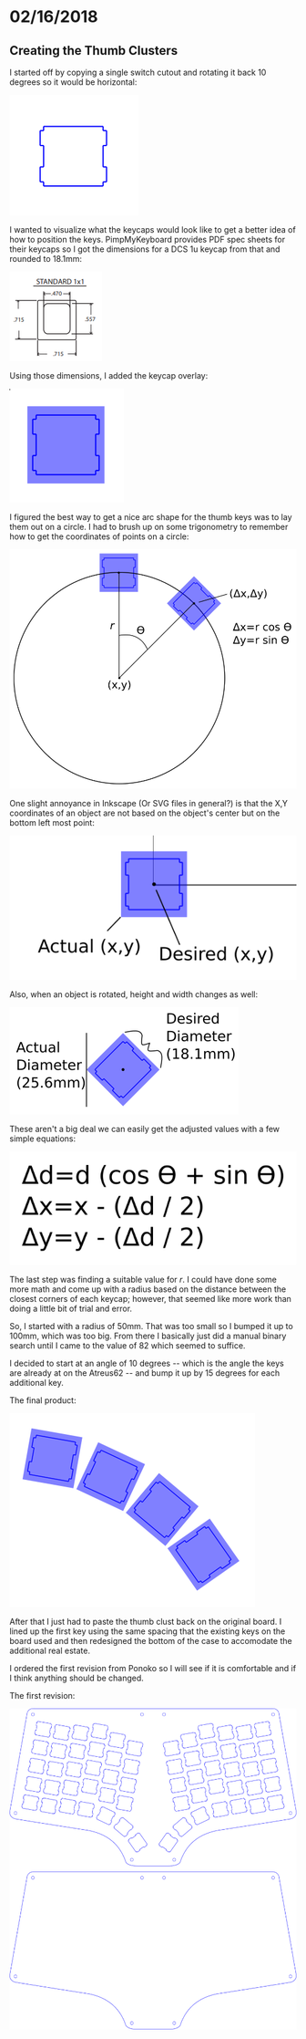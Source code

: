 # 02/16/2018

## Creating the Thumb Clusters
I started off by copying a single switch cutout and rotating it back 10 degrees
so it would be horizontal:

![Switch Cutout][switch cutout]

I wanted to visualize what the keycaps would look like to get a better idea of
how to position the keys. PimpMyKeyboard provides PDF spec sheets for their
keycaps so I got the dimensions for a DCS 1u keycap from that and rounded to
18.1mm:

![Keycap Dimensions][keycap dimensions]

Using those dimensions, I added the keycap overlay:

![Keycap Overlay][keycap overlay]

I figured the best way to get a nice arc shape for the thumb keys was to lay them out on a circle. I had to brush up on some trigonometry to remember how to get the coordinates of points on a circle:

![Points On A Circle][points on a circle]

One slight annoyance in Inkscape (Or SVG files in general?) is that the X,Y coordinates of an object are not based on the object's center but on the bottom left most point:

![Coordinate Adjustments][coordinate adjustments]

Also, when an object is rotated, height and width changes as well:

![Diameter Adjustments][diameter adjustments]

These aren't a big deal we can easily get the adjusted values with a few simple equations:

![Adjustment Equations][adjustment equations]

The last step was finding a suitable value for *r*. I could have done some more math and come up with a radius based on the distance between the closest corners of each keycap; however, that seemed like more work than doing a little bit of trial and error.

So, I started with a radius of 50mm. That was too small so I bumped it up to 100mm, which was too big. From there I basically just did a manual binary search until I came to the value of 82 which seemed to suffice.

I decided to start at an angle of 10 degrees -- which is the angle the keys are already at on the Atreus62 -- and bump it up by 15 degrees for each additional key.

The final product:

![Final Switch Generation][final switch generation]

After that I just had to paste the thumb clust back on the original board. I lined up the first key using the same spacing that the existing keys on the board used and then redesigned the bottom of the case to accomodate the additional real estate.

I ordered the first revision from Ponoko so I will see if it is comfortable and if I think anything should be changed.

The first revision:

![Revision 1][revision 1]


[switch cutout]: ./images/20180216_180404.png "Switch Cutout"
[keycap dimensions]: ./images/20180216_130655.png "Keycap Dimensions"
[keycap overlay]: ./images/20180216_180910.png "Keycap Overlay"
[keycap overlay]: ./images/20180216_180910.png "Keycap Overlay"
[points on a circle]: ./images/20180216_212426.png "Points On A Circle"
[coordinate adjustments]: ./images/20180216_212913.png "Coordinate Adjustments"
[diameter adjustments]: ./images/20180216_213316.png "Diameter Adjustments"
[adjustment equations]: ./images/20180216_213556.png "Adjustment Equations"
[final switch generation]: ./images/20180216_214239.png "Final Switch Generation"
[revision 1]: ../images/rev1/speedo_plates.png "Revision 1"
